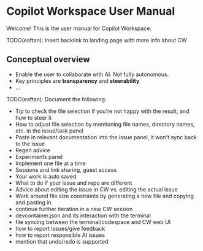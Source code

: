 # Copilot Workspace User Manual

Welcome!  This is the user manual for Copilot Workspace.

TODO(eaftan): Insert backlink to landing page with more info about CW

## Conceptual overview

* Enable the user to collaborate with AI. Not fully autonomous.
* Key principles are __transparency__ and __steerability__
* ...

TODO(eaftan): Document the following:

* Tip to check the file selection if you're not happy with the result, and how to steer it
* How to adjust file selection by mentioning file names, directory names, etc. in the issue/task panel
* Paste in relevant documentation into the issue panel, it won't sync back to the issue
* Regen advice
* Experiments panel
* Implement one file at a time
* Sessions and link sharing, guest access
* Your work is auto saved
* What to do if your issue and repo are different
* Advice about editing the issue in CW vs. editing the actual issue
* Work around file size constraints by generating a new file and copying and pasting in
* continue further iteration in a new CW session
* devcontainer.json and its interaction with the terminal
* file syncing between the terminal/codespace and CW web UI
* how to report issues/give feedback
* how to report responsible AI issues
* mention that undo/redo is supported